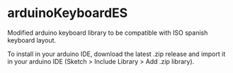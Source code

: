 # arduinoKeyboardES
Modified arduino keyboard library to be compatible with ISO spanish keyboard layout.

To install in your arduino IDE, download the latest .zip release and import it in your arduino IDE (Sketch > Include Library > Add .zip library).
